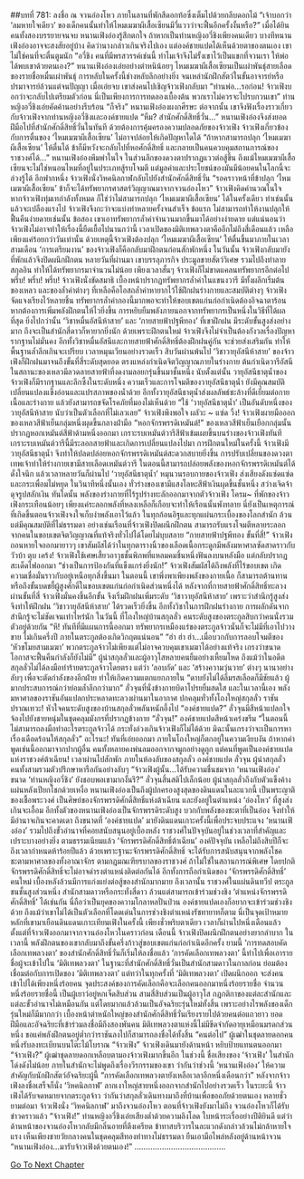 ##บทที่ 781: ลงชื่อ
ณ จวนอ๋องโหว ภายในลานที่พักสีดอกท้อซึ่งเต็มไปด้วยกลีบดอกไม้
“เจ้าบอกว่า ‘ลมหายใจเดียว’ ของเด็กคนนั้นทำให้ไหมเมฆาผีเสื้อเซียนมีวี่แววว่าจะฟื้นอีกครั้งงั้นหรือ?”
เมื่อได้ยินคนทั้งสองบรรยายจนจบ หนานเฟิงอ๋องรู้สึกตกใจ
ถ้าหากเป็นท่านหญิงอวี่ชิงเพียงคนเดียว บางทีหนานเฟิงอ๋องอาจจะสงสัยอยู่บ้าง คิดว่านางกล่าวเกินจริงไปเอง แต่องค์ชายแปดได้เห็นด้วยตาของตนเอง เขาไม่ใช่คนที่จะตื่นตูมนัก
“อวี่ชิง คนที่มีพรสวรรค์เช่นนี้ ทำไมเจ้าจึงไม่รั้งเขาไว้เป็นแขกที่จวนเรา ให้พ่อได้พบเขาด้วยตนเอง?”
หนานเฟิงอ๋องเอ่ยอย่างตำหนิน้อยๆ
ไหมเมฆาผีเสื้อเซียนเป็นเผ่าพันธุ์สายเลือดของรายชื่อหมื่นเผ่าพันธุ์ การหลับในครั้งนี้ช่างหลับลึกอย่างยิ่ง จนเหล่านักฝึกสัตว์ในขั้นอาจารย์หรือปรมาจารย์ล้วนแต่จนปัญญา
เมื่อเอ่ยจบ เขาส่งคนไปเชิญจ้าวเฟิงกลับมา
“ท่านพ่อ...รอก่อน! จ้าวเฟิงบอกว่าจะกลับไปเตรียมตัวก่อน นี่เป็นเพียงการการทดลองเบื้องต้น พวกเราไม่ควรจะไปรบกวนเขา” ท่านหญิงอวี่ชิงเอ่ยคัดค้านอย่างรีบร้อน
“ก็จริง” หนานเฟิงอ๋องผงกศีรษะ
ต่อจากนั้น เขาจึงฟังเรื่องราวเกี่ยวกับจ้าวเฟิงจากท่านหญิงอวี่ชิงและองค์ชายแปด
“หืม? สำนักศักดิ์สิทธิ์วั่น…”
หนานเฟิงอ๋องจึงส่งยอดฝีมือไปที่สำนักศักดิ์สิทธิ์วั่นในทันที ด้วยต้องการคุ้มครองความปลอดภัยของจ้าวเฟิง
จ้าวเฟิงเกี่ยวข้องกับการตื่นของ ‘ไหมเมฆาผีเสื้อเซียน’ ไม่อาจปล่อยให้เกิดปัญหาใดได้
“ถ้าหากสามารถปลุก ‘ไหมเมฆาผีเสื้อเซียน’ ให้ตื่นได้ ข้าก็มีหวังจะกลับไปที่หอศักดิ์สิทธิ์ และกลายเป็นคนควบคุมสถานการณ์ของราชวงศ์ได้...”
หนานเฟิงอ๋องพึมพำในใจ ในส่วนลึกของดวงตาปรากฏแววต่อสู้ขึ้น
ถึงแม้ไหมเมฆาผีเสื้อเซียนจะไม่ใช่หนอนไหมที่อยู่ในประเภทสู้รบโจมตี แต่มูลค่าและประโยชน์ของมันมีน้อยคนในโลกนี้จะล่วงรู้ได้
อีกฟากหนึ่ง จ้าวเฟิงนั่งวิหคนิลกาฬกลับไปยังสำนักศักดิ์สิทธิ์วั่น
“รอคราวหน้าที่ข้าปลุก ‘ไหมเมฆาผีเสื้อเซียน’ ข้าก็จะได้ทรัพยากรศาสตร์วิญญาณมาจากจวนอ๋องโหว”
จ้าวเฟิงคิดคำนวณในใจ
หากจ้าวเฟิงทุ่มเทกำลังทั้งหมด ก็ใช่ว่าไม่สามารถปลุก ‘ไหมเมฆาผีเสื้อเซียน’ ได้ในครั้งเดียว ทำเช่นนั้นแล้วจะเปลืองแรงไป
จ้าวเฟิงจึงกะว่าจะแบ่งทำหลายครั้งจนสำเร็จ
ข้อแรก ไม่สามารถทำให้งานปลุกให้ฟื้นคืนง่ายดายเช่นนั้น
ข้อสอง เขาเอาทรัพยากรล้ำค่าจำนวนมากขึ้นมาได้อย่างง่ายดาย
แต่แน่นอนว่าจ้าวเฟิงไม่อาจทำให้เรื่องนี้ยืดเยื้อไปนานกว่านี้
เวลาเปิดของมิติเทพลวงตาคืออีกไม่ถึงสี่เดือนแล้ว เหลือเพียงแค่ร้อยกว่าวันเท่านั้น
ด้วยเหตุนี้จ้าวเฟิงต้องปลุก ‘ไหมเมฆาผีเสื้อเซียน’ ให้ตื่นขึ้นมาภายในเวลาสามเดือน
‘การเตรียมงาน’ ของจ้าวเฟิงก็คือกลับมาฝึกตนก่อนสักพักหนึ่ง
ในวันนั้น จ้าวเฟิงกลับมายังที่พักแล้วจึงปิดผนึกฝึกตน
หลายวันที่ผ่านมา เขาบรรลุภารกิจ ประมูลขายสัตว์วิเศษ รวมไปถึงทำลายสกุลอิน ทำให้ได้ทรัพยากรมาจำนวนไม่น้อย
เพียงเวลาสั้นๆ จ้าวเฟิงก็ไม่ขาดแคลนทรัพยากรอีกต่อไป
พรึ่บ! พรึ่บ! พรึ่บ!
จ้าวเฟิงนั่งขัดสมาธิ เบื้องหน้าปรากฏทรัพยากรล้ำค่าในแขนงวารี มีทั้งผลึกเริ่มต้น ของเหลว และของล้ำค่าต่างๆ
ที่เหลือคือโอสถล้ำค่าหายากไว้ใช้ฝึกฝนร่างกายและสมบัติต่างๆ จ้าวเฟิงจัดแจงเรียงไว้หลายชิ้น
ทรัพยากรล้ำค่ากองนี้มากพอจะทำให้ขอบเขตแก่นก่อกำเนิดต้องอิจฉาตาร้อน
หากต้องการเพิ่มพลังฝึกตนให้ไวยิ่งขึ้น การหยิบยืมพลังภายนอกจากทรัพยากรเป็นหนึ่งในวิธีที่ได้ผลที่สุด
ยิ่งไปกว่านั้น ‘วิชาหมื่นอัสนีห้าสาย’ และ ‘กายสายฟ้าปฐพีทอง’ ที่เขาฝึกฝน มีระดับขั้นสูงส่งอย่างมาก ถึงจะเป็นสำนักสี่ดาวก็หายากยิ่งนัก
ด้วยเพราะฝึกตนใหม่ จ้าวเฟิงจึงไม่จำเป็นต้องกังวลเรื่องปัญหารากฐานไม่มั่นคง
อีกทั้งวิชาหมื่นอัสนีและกายสายฟ้าศักดิ์สิทธิ์ต้องฝึกฝนคู่กัน จะช่วยส่งเสริมกัน ทำให้พื้นฐานล้ำลึกเกินจะเปรียบ
เวลาหมุนเวียนอย่างรวดเร็ว สิบวันผ่านพ้นไป
’วิชาวายุอัสนีห้าสาย’ ของจ้าวเฟิงก็ฝึกฝนมาจนถึงขั้นที่สี่ระดับสุดยอด
ตรงแหล่งกำเนิดจิตวิญญาณภายในร่างกาย ต้นกำเนิดวารีอัสนีในสถานะของเหลวมีลวดลายสายฟ้าที่งดงามลอยกรุ่นขึ้นมาชั้นหนึ่ง
นับตั้งแต่นั้น วายุอัสนีธาตุน้ำของจ้าวเฟิงก็มีรากฐานและลึกซึ้งในระดับหนึ่ง
ความเร็วและการโจมตีของวายุอัสนีธาตุน้ำ ยังมีคุณสมบัติเปลี่ยนแปลงแข็งอ่อนและแปรสภาพของน้ำด้วย
อีกทั้งวายุอัสนีธาตุน้ำส่งผลลัพธ์ชะล้างที่ดีเยี่ยมต่อกายเนื้อและร่างกาย แล้วยังสามารถขจัดโรคภัยที่มองไม่เห็นด้วย
“ใช้ ‘วายุอัสนีธาตุน้ำ’ เป็นอันดับหนึ่งของวายุอัสนีห้าสาย นับว่าเป็นตัวเลือกที่ไม่เลวเลย”
จ้าวเฟิงพึงพอใจ
ผลัวะ ~ แซ่ด วิ้ง!
จ้าวเฟิงผายมือออก ของเหลวสีฟ้าเย็นกลุ่มหนึ่งผุดขึ้นกลางฝ่ามือ
“หอกจักรพรรดิเหมันต์!”
ของเหลวสีฟ้าเย็นเยือกกลุ่มนั้น ปรากฏหอกเหมันต์สีฟ้าด้ามหนึ่งออกมา เกราะรบเหมันต์วารีสีฟ้าเข้มเผยขึ้นบนร่างของจ้าวเฟิงทันที
เกราะรบเหมันต์วารีนี้มีระลอกสายฟ้าและเกิดการเปลี่ยนแปลงไปมา
การฝึกตนใหม่ในครั้งนี้ จ้าวเฟิงมีวายุอัสนีธาตุน้ำ จึงทำให้ปลดปล่อยหอกจักรพรรดิเหมันต์สะดวกสบายยิ่งขึ้น
การปรับเปลี่ยนของดวงตาเทพเจ้าทำให้ร่างกายเขามีสายเลือดเหมันต์วารี
ในตอนนี้สามารถปล่อยพลังของหอกจักรพรรดิเหมันต์ได้ดั่งใจนึก
แล้วเวลาหลายวันก็ผ่านไป
‘วายุอัสนีธาตุน้ำ’ หมุนวนรอบกายของจ้าวเฟิง ส่งเสียงดังแซ่ดแซ่ด และกระเพื่อมไม่หยุด
ในวินาทีหนึ่งนั้นเอง
ทั่วร่างของเขามีแสงโลหะสีฟ้าเงินผุดขึ้นชั้นหนึ่ง สว่างเจิดจ้าดุจรูปสลักเงิน
ทันใดนั้น พลังของร่างกายที่ไร้รูปร่างทะลักออกมาจากตัวจ้าวเฟิง
โครม~
ที่พักของจ้าวเฟิงกระเทือนน้อยๆ เพียงแค่ระลอกพลังที่หลงเหลือก็เกือบจะทำให้เรือนนั้นพังทลาย
นี่ยังเป็นเหตุการณ์ที่เกิดขึ้นตอนจ้าวเฟิงจงใจเก็บงำพลังเอาไว้แล้ว
ในทุกก้อนอิฐและทุกแผ่นกระเบื้องของโลกสำนัก ล้วนแต่มีคุณสมบัติที่ไม่ธรรมดา
อย่างเช่นเรือนที่จ้าวเฟิงปิดผนึกฝึกตน สามารถรับแรงโจมตีหลายระลอกจากคนในขอบเขตจิตวิญญาณที่แท้จริงทั่วไปได้โดยไม่บุบสลาย
“กายสายฟ้าปฐพีทอง ขั้นที่สี่!” จ้าวเฟิงถอนหายใจออกมายาวๆ
เขาสัมผัสได้ว่าในทุกตารางนิ้วของเลือดเนื้อกระดูกมีพลังมหาศาลซัดสาดราวกับวัวบ้า
ตุบ เคร้ง!
จ้าวเฟิงใช้เศษเสี้ยวอาวุธชั้นพิภพที่แหลมคมชิ้นหนึ่งฟันลงบนหลังมือ แต่กลับปรากฏสะเด็ดไฟออกมา
“ช่างเป็นการป้องกันที่แข็งแกร่งยิ่งนัก!”
จ้าวเฟิงสัมผัสได้ถึงพลังที่ไร้ขอบเขต เกิดความเชื่อมั่นราวกับอยู่เหนือทุกสิ่งขึ้นมา
ในตอนนี้
เขาพึ่งพาเพียงพลังของกายเนื้อ ก็สามารถต้านทานหรือถึงขั้นบดขยี้ผู้สูงศักดิ์ในขอบเขตแก่นก่อกำเนิดส่วนหนึ่งได้
หลังจากที่กายสายฟ้าศักดิ์สิทธิ์ทะลวงผ่านขั้นที่สี่ จ้าวเฟิงมั่นคงขึ้นอีกขั้น จึงเริ่มฝึกฝนเพิ่มระดับ ‘วิชาวายุอัสนีห้าสาย’
เพราะว่าสำนึกรู้สูงส่ง จึงทำให้ฝึกฝน ‘วิชาวายุอัสนีห้าสาย’ ได้รวดเร็วยิ่งขึ้น
อีกทั้งวิชาในการฝึกฝนร่างกาย การผลักดันจากสำนึกรู้จะไม่ชัดเจนเท่าไหร่นัก
ในวันนี้ ที่โถงใหญ่บ้านสกุลลั่ว
คนระดับสูงของตระกูลสิบกว่าคนนั่งรวมตัวอยู่ด้วยกัน
“หึ! ทันทีที่มีแผนการนี้ออกมา ทรัพยากรเหมืองแร่ของตระกูลจ้าวนั่นก็จะไม่มีที่เอาไปวางขาย ไม่เกินครึ่งปี ภายในตระกูลต้องเกิดวิกฤตแน่นอน”
“ฮ่า ฮ่า ฮ่า...เมื่อบวกกับการลอบโจมตีของ ‘หัวขโมยสามเมฆา’ พวกตระกูลจ้าวไม่เพียงแต่ไม่อาจควบคุมเขาเมฆาได้อย่างแท้จริง เกรงว่าขนาดโอกาสจะฟื้นคืนกำลังก็ยังไม่มี”
ผู้นำสกุลลั่วและผู้อาวุโสหลายคนยิ้มอย่างเหี้ยมโหด
ถึงแม้ว่าในอดีต สกุลลั่วไม่ได้ลงมือทำร้ายตระกูลจ้าวโดยตรง แต่ว่า ‘ลอบกัด’ และ ‘สร้างความวุ่นวาย’ ต่างๆ นานาอย่างลับๆ เพื่อจะตัดกำลังของอีกฝ่าย ทำให้เกิดความแตกแยกภายใน
“ดาบยังไม่ได้ลิ้มรสเลือดก็มีชัยแล้ว ผู้มากประสบการณ์กว่าย่อมล้ำลึกกว่ามาก”
ลั่วจุนที่นั่งข้างกายบิดาโปรยยิ้มสดใส
และในเวลานี้เอง
พลังมหาศาลของราชันอันแปลกประหลาดทะลวงผ่านมาในอากาศ ปกคลุมทั่วทั้งโถงใหญ่สกุลลั่ว
ราชันปราณเทวะ!
หัวใจคนระดับสูงของบ้านสกุลลั่วพลันหนักอึ้งไป
“องค์ชายแปด?”
ลั่วจุนมีสีหน้าแปลกใจ จ้องไปยังชายหนุ่มในชุดคลุมมังกรที่ปรากฏข้างกาย
“ลั่วจุน!”
องค์ชายแปดสีหน้าเคร่งขรึม “ในตอนนี้ไม่สามารถลงมือทำอะไรตระกูลจ้าวได้ กระทั่งล่วงเกินจ้าวเฟิงก็ไม่ได้ด้วย มิฉะนั้นเกรงว่าจะเป็นการหาเรื่องเดือดร้อนให้สกุลลั่ว”
อะไรนะ!
ทันที่เอ่ยออกมา ภายในโถงใหญ่ก็ตกอยู่ในความเงียบงัน
ถ้าหากคำพูดเช่นนี้ออกมาจากปากผู้อื่น คนทั้งหลายคงพ่นลมออกจากจมูกอย่างดูถูก
แต่คนที่พูดเป็นองค์ชายแปดแห่งราชวงศ์ต้าเฉียน!
เวลาผ่านไปสักพัก ภายในห้องลับของสกุลลั่ว
องค์ชายแปด ลั่วจุน ผู้นำสกุลลั่ว คนทั้งสามรวมตัวปรึกษาหารือกันอย่างลับๆ
“จ้าวเฟิงผู้นั้น...ได้รับความชื่นชมจาก ‘หนานเฟิงอ๋อง’ ขนาด ‘ท่านหญิงอวี่ชิง’ ยังชอบพอเขามากงั้นรึ?” ลั่วจุนสิ้นสติไปเล็กน้อย
ผู้นำสกุลลั่วถึงกับตัวแข็งค้าง แผ่นหลังเปียกโชกด้วยเหงื่อ
หนานเฟิงอ๋องเป็นถึงผู้ปกครองสูงสุดของดินแดนในละแวกนี้ เป็นพระญาติของเชื้อพระวงศ์ เป็นศิษย์ของจักรพรรดิศักดิ์สิทธิ์แห่งต้าเฉียน และยังอยู่ในตำแหน่ง ‘อ๋องโหว’ ที่สูงส่งเกินจะเอื้อม
อีกทั้งตัวของหนานเฟิงอ๋องเป็นจักรพรรดิระดับสูง บวกกับพลังของชะตาที่เป็นอ๋อง จึงทำให้มีอำนาจเกินจะคาดเดา
ถึงขนาดที่ ‘องค์ชายแปด’ มายังดินแดนเกาะครั้งนี้เพื่อประจบประแจง ‘หนานเฟิงอ๋อง’ รวมไปถึงขั้วอำนาจที่คอยสนับสนุนอยู่เบื้องหลัง
ราชวงศ์ในปัจจุบันอยู่ในช่วงเวลาที่สำคัญและเปราะบางอย่างยิ่ง
ตามธรรมเนียมแล้ว ‘จักรพรรดิศักดิ์สิทธิ์ต้าเฉียน’ องค์ปัจจุบัน เหลือไม่ถึงสิบปีก็จะถึงเวลากำหนดห้าร้อยปีแล้ว
ด้วยเพราะฐานะจักรพรรดิศักดิ์สิทธิ์ จะได้รับการสนับสนุนจากพลังโชคชะตามหาศาลของทั้งอาณาจักร ตามกฎมณเฑียรบาลของราชวงศ์ ถ้าไม่ใช่ในสถานการณ์พิเศษ โดยปกติจักรพรรดิศักดิ์สิทธิ์จะไม่อาจดำรงตำแหน่งติดต่อกันได้
อีกทั้งการถือกำเนิดของ ‘จักรพรรดิศักดิ์สิทธิ์’ คนใหม่ เบื้องหลังล้วนมีการแก่งแย่งต่อสู้ของสำนักมากมาย
ถึงเวลานั้น
ราชวงศ์ในแผ่นดินทวีป ตระกูลชนชั้นสูงส่วนหนึ่ง สำนักสามดาวหรือกระทั่งสี่ดาว ล้วนแต่สามารถเข้าร่วมช่วงชิง ‘ตำแหน่งจักรพรรดิศักดิ์สิทธิ์’ ได้เช่นกัน
นี่ถือว่าเป็นยุคของความโกลาหลปั่นป่วน องค์ชายแปดเองก็อยากจะเข้าร่วมช่วงชิงด้วย
ถึงแม้ว่าเขาไม่ได้เป็นตัวเลือกที่โดดเด่นในการช่วงชิงตำแหน่งรัชทายาทก็ตาม
นี่เป็นจุดเป้าหมายหลักที่เขามาเยือนดินแดนเกาะเทียนเฟิงในครั้งนี้
เพียงชั่วพริบตาเดียว
เวลาก็ผ่านไปหนึ่งเดือนแล้วตั้งแต่ที่จ้าวเฟิงออกมาจากจวนอ๋องโหวในคราวก่อน
เดือนนี้ จ้าวเฟิงปิดผนึกฝึกตนอย่างยากลำบาก
ในเวลานี้ พลังฝึกตนของเขากลับมาถึงขั้นครึ่งก้าวสู่ขอบเขตแก่นก่อกำเนิดอีกครั้ง
ยามนี้ ‘การทดสอบคัดเลือกเทพลวงตา’ ของสำนักศักดิ์สิทธิ์วั่นก็เริ่มให้ลงชื่อแล้ว
‘การคัดเลือกเทพลวงตา’ นี้ทำไปเพื่อเอารายชื่อผู้จะเข้าไปใน ‘มิติเทพลวงตา’
ในฐานะที่สำนักศักดิ์สิทธิ์วั่นเป็นสำนักสามดาวในกาลก่อน ย่อมต้องเชื่อมต่อกับการเปิดของ ‘มิติเทพลวงตา’
แต่ทว่าในทุกครั้งที่ ‘มิติเทพลวงตา’ เปิดผนึกออก จะส่งคนเข้าไปได้เพียงหนึ่งร้อยคน
จุดประสงค์ของการคัดเลือกคือจะเลือกคนออกมาหนึ่งร้อยรายชื่อ
จำนวนหนึ่งร้อยรายชื่อนี้ เป็นผู้เยาว์อยู่หกเจ็ดสิบส่วน สามสี่สิบส่วนเป็นผู้อาวุโส
กฎกติกาของแต่ละสำนักและแต่ละขั้วอำนาจไม่เหมือนกัน แต่โดยมากแล้วล้วนเป็นอัจฉริยะรุ่นใหม่ทั้งสิ้น เพราะอย่างไรพลังของเด็กรุ่นใหม่ก็มีมากกว่า
เบื้องหน้าตำหนักใหญ่ของสำนักศักดิ์สิทธิ์วั่นเรียงรายไปด้วยคนต่อแถวยาว
ยอดฝีมือและอัจฉริยะที่เข้าร่วมลงชื่อมีถึงสองพันคน
มิติเทพลวงตาแห่งนี้ไม่มีขีดจำกัดอายุเหมือนมรดกส่วนหนึ่ง
ขอแค่พลังฝึกตนอยู่ต่ำกว่าราชันลงไปก็สามารถลงชื่อได้ทั้งสิ้น
“คนต่อไป” ผู้เฒ่าในชุดลายดอกคนหนึ่งรับลงทะเบียนบนโต๊ะไม้โบราณ
“จ้าวเฟิง” จ้าวเฟิงเดินมายังด้านหน้า หยิบป้ายแทนตนออกมา
“จ้าวเฟิง?”
ผู้เฒ่าชุดลายดอกเหลือบตามองจ้าวเฟิงมากขึ้นอีก
ในช่วงนี้ ชื่อเสียงของ ‘จ้าวเฟิง’ ในสำนักโด่งดังไม่น้อย
ภายในสำนักจะไม่พูดถึงเรื่องวีรกรรมของเขา
ว่ากันว่าช่วงนี้ ‘หนานเฟิงอ๋อง’ ให้ความสำคัญกับนักฝึกสัตว์อัจฉริยะผู้นี้
“การคัดเลือกเทพลวงตายังเหลือเวลาอีกหนึ่งเดือนกว่า”
หลังจากจ้าวเฟิงลงชื่อเสร็จก็นั่ง ‘วิหคนิลกาฬ’ ลากเงาใหญ่สายหนึ่งออกจากสำนักไปอย่างรวดเร็ว
ในระยะนี้
จ้าวเฟิงได้รับจดหมายจากตระกูลจ้าว ว่ากันว่าสกุลลั่วเดินทางมาถึงที่บ้านเพื่อขออภัยด้วยตนเอง
หลายชั่วยามต่อมา
จ้าวเฟิงนั่ง ‘วิหคนิลกาฬ’ มาถึงจวนอ๋องโหว
ตอนที่จ้าวเฟิงยังมาไม่ถึง จวนอ๋องโหวก็ได้รับข่าวคราวแล้ว
“จ้าวเฟิง!”
ท่านหญิงอวี่ชิงเอ่ยเสียงต่ำด้วยความลิงโลด ใบหน้าระเรื่ออย่างปีติยินดี
แต่ว่าด้านหน้าของจวนอ๋องโหวกลับมีกลิ่นอายที่ตึงเครียด ข้าทาสบริวารในละแวกดังกล่าวล้วนไม่กล้าหายใจแรง
เห็นเพียงชายวัยกลางคนในชุดคลุมสีทองท่าทางไม่ธรรมดา ยืนเอามือไพล่หลังอยู่ด้านหน้าจวน
“หนานเฟิงอ๋อง...มารับจ้าวเฟิงด้วยตนเอง!”
………………………………….



[Go To Next Chapter]( ./19.md)